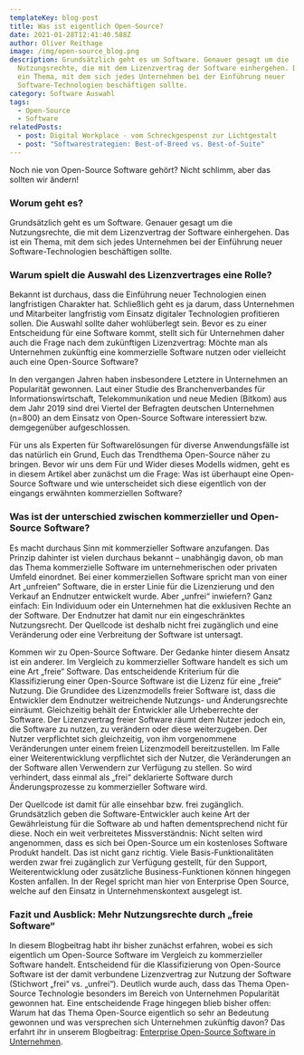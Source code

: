 ```yaml
---
templateKey: blog-post
title: Was ist eigentlich Open-Source?
date: 2021-01-28T12:41:40.588Z
author: Oliver Reithage
image: /img/open-source_blog.png
description: Grundsätzlich geht es um Software. Genauer gesagt um die
  Nutzungsrechte, die mit dem Lizenzvertrag der Software einhergehen. Das ist
  ein Thema, mit dem sich jedes Unternehmen bei der Einführung neuer
  Software-Technologien beschäftigen sollte.
category: Software Auswahl
tags:
  - Open-Source
  - Software
relatedPosts:
  - post: Digital Workplace - vom Schreckgespenst zur Lichtgestalt
  - post: "Softwarestrategien: Best-of-Breed vs. Best-of-Suite"
---
```

Noch nie von Open-Source Software gehört? Nicht schlimm, aber das sollten wir ändern!

### Worum geht es?

Grundsätzlich geht es um Software. Genauer gesagt um die Nutzungsrechte, die mit dem Lizenzvertrag der Software einhergehen. Das ist ein Thema, mit dem sich jedes Unternehmen bei der Einführung neuer Software-Technologien beschäftigen sollte.

### Warum spielt die Auswahl des Lizenzvertrages eine Rolle?

Bekannt ist durchaus, dass die Einführung neuer Technologien einen langfristigen Charakter hat. Schließlich geht es ja darum, dass Unternehmen und Mitarbeiter langfristig vom Einsatz digitaler Technologien profitieren sollen. Die Auswahl sollte daher wohlüberlegt sein. Bevor es zu einer Entscheidung für eine Software kommt, stellt sich für Unternehmen daher auch die Frage nach dem zukünftigen Lizenzvertrag: Möchte man als Unternehmen zukünftig eine kommerzielle Software nutzen oder vielleicht auch eine Open-Source Software?

In den vergangen Jahren haben insbesondere Letztere in Unternehmen an Popularität gewonnen. Laut einer Studie des Branchenverbandes für Informationswirtschaft, Telekommunikation und neue Medien (Bitkom) aus dem Jahr 2019 sind drei Viertel der Befragten deutschen Unternehmen (n=800) an dem Einsatz von Open-Source Software interessiert bzw. demgegenüber aufgeschlossen.

Für uns als Experten für Softwarelösungen für diverse Anwendungsfälle ist das natürlich ein Grund, Euch das Trendthema Open-Source näher zu bringen. Bevor wir uns dem Für und Wider dieses Modells widmen, geht es in diesem Artikel aber zunächst um die Frage: Was ist überhaupt eine Open-Source Software und wie unterscheidet sich diese eigentlich von der eingangs erwähnten kommerziellen Software?

### Was ist der unterschied zwischen kommerzieller und Open-Source Software?

Es macht durchaus Sinn mit kommerzieller Software anzufangen. Das Prinzip dahinter ist vielen durchaus bekannt – unabhängig davon, ob man das Thema kommerzielle Software im unternehmerischen oder privaten Umfeld einordnet. Bei einer kommerziellen Software spricht man von einer Art „unfreien“ Software, die in erster Linie für die Lizenzierung und den Verkauf an Endnutzer entwickelt wurde. Aber „unfrei“ inwiefern? Ganz einfach: Ein Individuum oder ein Unternehmen hat die exklusiven Rechte an der Software. Der Endnutzer hat damit nur ein eingeschränktes Nutzungsrecht. Der Quellcode ist deshalb nicht frei zugänglich und eine Veränderung oder eine Verbreitung der Software ist untersagt.

Kommen wir zu Open-Source Software. Der Gedanke hinter diesem Ansatz ist ein anderer. Im Vergleich zu kommerzieller Software handelt es sich um eine Art „freie“ Software. Das entscheidende Kriterium für die Klassifizierung einer Open-Source Software ist die Lizenz für eine „freie“ Nutzung. Die Grundidee des Lizenzmodells freier Software ist, dass die Entwickler dem Endnutzer weitreichende Nutzungs- und Änderungsrechte einräumt. Gleichzeitig behält der Entwickler alle Urheberrechte der Software. Der Lizenzvertrag freier Software räumt dem Nutzer jedoch ein, die Software zu nutzen, zu verändern oder diese weiterzugeben. Der Nutzer verpflichtet sich gleichzeitig, von ihm vorgenommene Veränderungen unter einem freien Lizenzmodell bereitzustellen. Im Falle einer Weiterentwicklung verpflichtet sich der Nutzer, die Veränderungen an der Software allen Verwendern zur Verfügung zu stellen. So wird verhindert, dass einmal als „frei“ deklarierte Software durch Änderungsprozesse zu kommerzieller Software wird.

Der Quellcode ist damit für alle einsehbar bzw. frei zugänglich. Grundsätzlich geben die Software-Entwickler auch keine Art der Gewährleistung für die Software ab und haften dementsprechend nicht für diese. Noch ein weit verbreitetes Missverständnis: Nicht selten wird angenommen, dass es sich bei Open-Source um ein kostenloses Software Produkt handelt. Das ist nicht ganz richtig. Viele Basis-Funktionalitäten werden zwar frei zugänglich zur Verfügung gestellt, für den Support, Weiterentwicklung oder zusätzliche Business-Funktionen können hingegen Kosten anfallen. In der Regel spricht man hier von Enterprise Open Source, welche auf den Einsatz in Unternehmenskontext ausgelegt ist.

### Fazit und Ausblick: Mehr Nutzungsrechte durch „freie Software“

In diesem Blogbeitrag habt ihr bisher zunächst erfahren, wobei es sich eigentlich um Open-Source Software im Vergleich zu kommerzieller Software handelt. Entscheidend für die Klassifizierung von Open-Source Software ist der damit verbundene Lizenzvertrag zur Nutzung der Software (Stichwort „frei“ vs. „unfrei“). Deutlich wurde auch, dass das Thema Open-Source Technologie besonders im Bereich von Unternehmen Popularität gewonnen hat. Eine entscheidende Frage hingegen blieb bisher offen: Warum hat das Thema Open-Source eigentlich so sehr an Bedeutung gewonnen und was versprechen sich Unternehmen zukünftig davon? Das erfahrt ihr in unserem Blogbeitrag: [Enterprise Open-Source Software in Unternehmen](https://www.realexperts.de/blog/enterprise-open-source-software-in-unternehmen/).